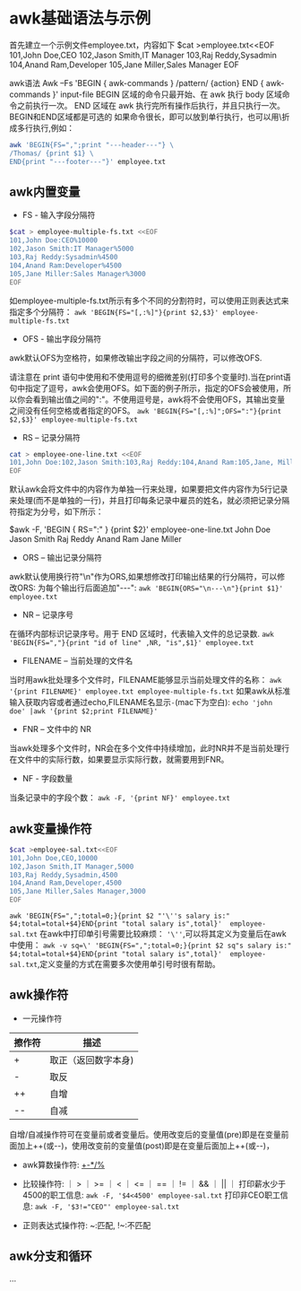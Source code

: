 # awk基础语法与示例

首先建立一个示例文件employee.txt，内容如下
$cat >employee.txt<<EOF
101,John Doe,CEO
102,Jason Smith,IT Manager
103,Raj Reddy,Sysadmin
104,Anand Ram,Developer
105,Jane Miller,Sales Manager
EOF

awk语法
Awk –Fs 'BEGIN { awk-commands } /pattern/ {action} END { awk-commands }' input-file
BEGIN 区域的命令只最开始、在 awk 执行 body 区域命令之前执行一次。
END 区域在 awk 执行完所有操作后执行，并且只执行一次。
BEGIN和END区域都是可选的
如果命令很长，即可以放到单行执行，也可以用\折成多行执行,例如：

```bash
awk 'BEGIN{FS=",";print "---header---"} \
/Thomas/ {print $1} \
END{print "---footer---"}' employee.txt
```


## awk内置变量

* FS - 输入字段分隔符
```bash
$cat > employee-multiple-fs.txt <<EOF
101,John Doe:CEO%10000
102,Jason Smith:IT Manager%5000
103,Raj Reddy:Sysadmin%4500
104,Anand Ram:Developer%4500
105,Jane Miller:Sales Manager%3000
EOF
```

如employee-multiple-fs.txt所示有多个不同的分割符时，可以使用正则表达式来指定多个分隔符：
`awk 'BEGIN{FS="[,:%]"}{print $2,$3}' employee-multiple-fs.txt`


* OFS - 输出字段分隔符

awk默认OFS为空格符，如果修改输出字段之间的分隔符，可以修改OFS. 

请注意在 print 语句中使用和不使用逗号的细微差别(打印多个变量时).当在print语句中指定了逗号，awk会使用OFS。如下面的例子所示，指定的OFS会被使用，所以你会看到输出值之间的":"。不使用逗号是，awk将不会使用OFS，其输出变量之间没有任何空格或者指定的OFS。
`awk 'BEGIN{FS="[,:%]";OFS=":"}{print $2,$3}' employee-multiple-fs.txt`

* RS – 记录分隔符

```bash
cat > employee-one-line.txt <<EOF
101,John Doe:102,Jason Smith:103,Raj Reddy:104,Anand Ram:105,Jane, Miller
EOF
```

默认awk会将文件中的内容作为单独一行来处理，如果要把文件内容作为5行记录来处理(而不是单独的一行)，并且打印每条记录中雇员的姓名，就必须把记录分隔符指定为分号，如下所示：

$awk -F, 'BEGIN { RS=":" } {print $2}' employee-one-line.txt
John Doe
Jason Smith
Raj Reddy
Anand Ram
Jane Miller


* ORS – 输出记录分隔符

awk默认使用换行符"\n"作为ORS,如果想修改打印输出结果的行分隔符，可以修改ORS: 
为每个输出行后面追加"---": `awk 'BEGIN{ORS="\n---\n"}{print $1}' employee.txt`

* NR – 记录序号

在循环内部标识记录序号。用于 END 区域时，代表输入文件的总记录数. `awk 'BEGIN{FS=","}{print "id of line" ,NR, "is",$1}' employee.txt`

* FILENAME – 当前处理的文件名

当时用awk批处理多个文件时，FILENAME能够显示当前处理文件的名称： `awk '{print FILENAME}' employee.txt employee-multiple-fs.txt`
如果awk从标准输入获取内容或者通过echo,FILENAME名显示`-`(mac下为空白): `echo 'john doe' |awk '{print $2;print FILENAME}'`

* FNR – 文件中的 NR

当awk处理多个文件时，NR会在多个文件中持续增加，此时NR并不是当前处理行在文件中的实际行数，如果要显示实际行数，就需要用到FNR。

* NF - 字段数量

当条记录中的字段个数： `awk -F, '{print NF}' employee.txt`

## awk变量操作符

```bash
$cat >employee-sal.txt<<EOF
101,John Doe,CEO,10000
102,Jason Smith,IT Manager,5000
103,Raj Reddy,Sysadmin,4500
104,Anand Ram,Developer,4500
105,Jane Miller,Sales Manager,3000
EOF
```

`awk 'BEGIN{FS=",";total=0;}{print $2 "'\''s salary is:" $4;total=total+$4}END{print "total salary is",total}'  employee-sal.txt`
在awk中打印单引号需要比较麻烦： `'\''`,可以将其定义为变量后在awk中使用： `awk -v sq=\' 'BEGIN{FS=",";total=0;}{print $2 sq"s salary is:" $4;total=total+$4}END{print "total salary is",total}'  employee-sal.txt`,定义变量的方式在需要多次使用单引号时很有帮助。

## awk操作符

* 一元操作符

| 擦作符 |      描述        |
|-------|-----------------|
|  +    | 取正（返回数字本身) |
|  -    |  取反    |
| ++    | 自增     |
| --    | 自减     |

自增/自减操作符可在变量前或者变量后。使用改变后的变量值(pre)即是在变量前面加上++(或--)，使用改变前的变量值(post)即是在变量后面加上++(或--)，

* awk算数操作符: [+-*/%](加减乘除取模)

* 比较操作符: ｜ > ｜ >= ｜ < ｜ <= ｜ == ｜ != ｜ && ｜ || ｜
打印薪水少于4500的职工信息: `awk -F, '$4<4500' employee-sal.txt`
打印非CEO职工信息: `awk -F, '$3!="CEO"' employee-sal.txt`

* 正则表达式操作符: ~:匹配, !~:不匹配

## awk分支和循环
...

